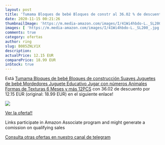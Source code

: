 ```yaml
---
layout: post
title: 'Tumama Bloques de bebé Bloques de constr al 36.02 % de descuento'
date: 2020-11-15 00:21:26
thumbnailImage: 'https://m.media-amazon.com/images/I/41Wi4hbdo-L._SL200_.jpg'
images: [ 'https://m.media-amazon.com/images/I/41Wi4hbdo-L._SL200_.jpg' ]
comments: true
category: ofertas
author: ring
slug: B085ZNLV1X
description:
actualPrice: 12.15 EUR
comparePrice: 18.99 EUR
inStock: true
---
```


Está [Tumama Bloques de bebé Bloques de construcción Suaves Juguetes de bebé Mordedores Juguete Educativo Jugar con números Animales Formas de Texturas 6 Meses y más 12PCS](https://www.amazon.es/dp/B085ZNLV1X/?tag=redken-21) con 36.02 de descuento por 12.15 EUR (original: 18.99 EUR) en el siguiente enlace!

[![](https://m.media-amazon.com/images/I/41Wi4hbdo-L._SL200_.jpg)](https://www.amazon.es/dp/B085ZNLV1X/?tag=redken-21)

[Ver la oferta!!](https://www.amazon.es/dp/B085ZNLV1X/?tag=redken-21)

Links participate in Amazon Associate program and might generate a comission on qualifying sales

[Consulta otras ofertas en nuestro canal de telegram](https://t.me/s/ofertas25)
